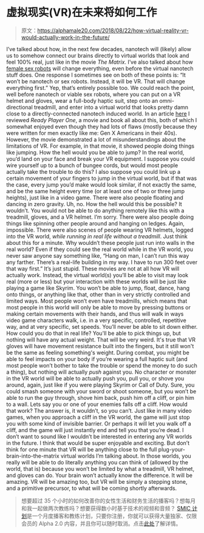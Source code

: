# 虚拟现实(VR)在未来将如何工作

> 原文：<https://alphamale20.com/2018/08/22/how-virtual-reality-vr-would-actually-work-in-the-future/>

I’ve talked about how, in the next few decades, nanotech will (likely) allow us to somehow connect our brains directly to virtual worlds that look and feel 100% real, just like in the movie *The Matrix*. I’ve also talked about how [female sex robots](http://www.blackdragonblog.com/2018/04/12/what-will-happen-when-sex-robots/) will change everything, even before the virtual nanotech stuff does. One response I sometimes see on both of these points is: “It won’t be nanotech or sex robots. Instead, it will be VR. That will change everything first.”
Yep, that’s entirely possible too. We could reach the point, well before nanotech or viable sex robots, where you can put on a VR helmet and gloves, wear a full-body haptic suit, step onto an omni-directional treadmill, and enter into a virtual world that looks pretty damn close to a directly-connected nanotech induced world.
In an article [here](https://calebjonesblog.com/ready-player-one-movie-and-book-review/) I reviewed *Ready Player One*, a movie and book all about this, both of which I somewhat enjoyed even though they had lots of flaws (mostly because they were written for men exactly like me: Gen X Americans in their 40s). However, the movie demonstrated a lot of misunderstandings about the limitations of VR.
For example, in that movie, it showed people doing things like jumping. How the hell would you be able to jump? In the real world, you’d land on your face and break your VR equipment. I suppose you could wire yourself up to a bunch of bungee cords, but would most people actually take the trouble to do this? I also suppose you could link up a certain movement of your fingers to jump in the virtual world, but if that was the case, every jump you’d make would look similar, if not exactly the same, and be the same height every time (or at least one of two or three jump heights), just like in a video game.
There were also people floating and dancing in zero gravity. Uh, no. How the hell would this be possible? It wouldn’t. You would not be able to do anything remotely like this with a treadmill, gloves, and a VR helmet. I’m sorry.
There were also people doing things like spinning other people around and hanging on ledges. Again, impossible.
There were also scenes of people wearing VR helmets, logged into the VR world, *while running in real life without a treadmill*. Just think about this for a minute. Why wouldn’t these people just run into walls in the real world? Even if they could see the real world while in the VR world, you never saw anyone say something like, “Hang on man, I can’t run this way any farther. There’s a real-life building in my way. I have to run 300 feet over that way first.”
It’s just stupid. These movies are not at all how VR will actually work.
Instead, the virtual world(s) you’ll be able to visit may look real (more or less) but your interaction with these worlds will be just like playing a game like Skyrim. You won’t be able to jump, float, dance, hang onto things, or anything like that, other than in very strictly controlled and limited ways. Most people won’t even have treadmills, which means that most people in this world will only be able to move by pressing buttons or making certain movements with their hands, and thus will walk in ways video game characters walk, i.e. in a very specific, controlled, repetitive way, and at very specific, set speeds.
You’ll never be able to sit down either. How could you do that in real life?
You'll be able to pick things up, but nothing will have any actual weight. That will be very weird. It's true that VR gloves will have movement resistance built into the fingers, but it still won't be the same as feeling something's weight.
During combat, you might be able to feel impacts on your body if you’re wearing a full haptic suit (and most people won’t bother to take the trouble or spend the money to do such a thing), but nothing will actually *push* against you. No character or monster in the VR world will be able to actually push you, pull you, or shove you around, again, just like if you were playing Skyrim or Call of Duty. Sure, you could smash someone with your sword or shoot someone, but you won’t be able to run the guy through, shove him back, push him off a cliff, or pin him to a wall.
Lets say you or one of your enemies falls off a cliff. How would that work? The answer is, it wouldn’t, so you can’t. Just like in many video games, when you approach a cliff in the VR world, the game will just stop you with some kind of invisible barrier. Or perhaps it will let you walk off a cliff, and the game will just instantly end and tell you that you’re dead.
I don’t want to sound like I wouldn’t be interested in entering any VR worlds in the future. I think that would be super enjoyable and exciting. But don’t think for one minute that VR will be anything close to the full plug-your-brain-into-the-matrix virtual worlds I’m talking about. In those worlds, you really will be able to do literally anything you can think of (allowed by the world, that is) because you won’t be limited by what a treadmill, VR helmet, and gloves can do. Your brain won’t actually know the difference. It will be amazing.
VR will be amazing too, but VR will be simply a stepping stone, and a primitive precursor, to what will be coming shortly afterwards.

> 想要超过 35 个小时的如何改善你的女性生活和财务生活的播客吗？想每月和我一起做两次教练吗？想要获得数小时基于技术的视频和音频？ [SMIC 计划](https://alphamale20.kartra.com/page/vIL17)是一个月度播客和教练计划，只要你注册，你就可以获得大量独家、仅限会员的 Alpha 2.0 内容，并且你可以随时取消。点击[此处](https://alphamale20.kartra.com/page/vIL17)了解详情。